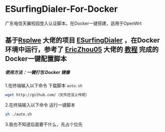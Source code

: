 # ESurfingDialer-For-Docker
广东电信天翼校园登入认证脚本。在Docker一键搭建，适用于OpenWrt

## 基于[Rsplwe](https://github.com/Rsplwe) 大佬的项目 [ESurfingDialer](https://github.com/Rsplwe/ESurfingDialer) ，在Docker环境中运行，参考了 [EricZhou05](https://github.com/EricZhou05) 大佬的 [教程](https://github.com/EricZhou05/ESurfingDialerTutorial) 完成的Docker一键配置脚本

##### 使用方法：一键打包 Docker 镜像

1.在终端输入以下命令 下载脚本 `auto.sh`
```bash
wget http://github.com/（文件还没上传呢）
```

2.在终端输入以下命令 运行一键脚本
```bash
sh ./auto.sh
```

3.我也不知道后面要干什么，先占个位先
